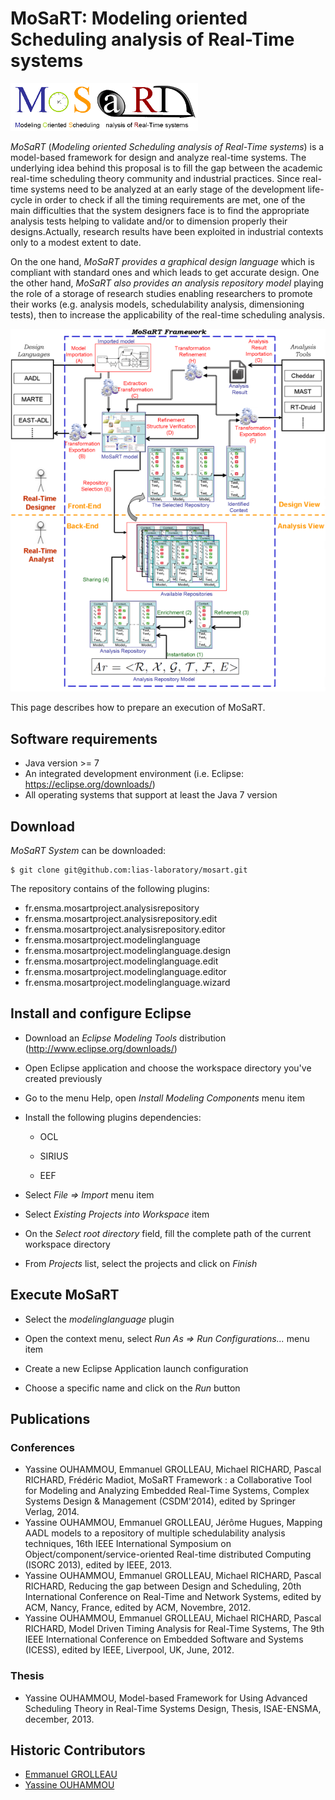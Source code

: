 # MoSaRT: Modeling oriented Scheduling analysis of Real-Time systems

![MoSaRT Logo](images/logo.png)

*MoSaRT* (_Modeling oriented Scheduling analysis of Real-Time systems_) is a model-based framework for design and analyze real-time systems. The underlying idea behind this proposal is to fill the gap between the academic real-time scheduling theory community and industrial practices. Since real-time systems need to be analyzed at an early stage of the development life-cycle in order to check if all the timing requirements are met, one of the main difficulties that the system designers face is to find the appropriate analysis tests helping to validate and/or to dimension properly their designs.Actually, research results have been exploited in industrial contexts only to a modest extent to date.

On the one hand, *MoSaRT provides a graphical design language* which is compliant with standard ones and which leads to get accurate design. One the other hand, *MoSaRT also provides an analysis repository model* playing the role of a storage of research studies enabling researchers to promote their works (e.g. analysis models, schedulability analysis, dimensioning tests), then to increase the applicability of the real-time scheduling analysis.

![MoSaRT schema](images/frameworkschema.png)

This page describes how to prepare an execution of MoSaRT.

## Software requirements

* Java version >= 7
* An integrated development environment (i.e. Eclipse: https://eclipse.org/downloads/)
* All operating systems that support at least the Java 7 version

## Download

*MoSaRT System* can be downloaded:

```console
$ git clone git@github.com:lias-laboratory/mosart.git
```

The repository contains of the following plugins:

* fr.ensma.mosartproject.analysisrepository
* fr.ensma.mosartproject.analysisrepository.edit
* fr.ensma.mosartproject.analysisrepository.editor
* fr.ensma.mosartproject.modelinglanguage
* fr.ensma.mosartproject.modelinglanguage.design
* fr.ensma.mosartproject.modelinglanguage.edit
* fr.ensma.mosartproject.modelinglanguage.editor
* fr.ensma.mosartproject.modelinglanguage.wizard

## Install and configure Eclipse

* Download an *Eclipse Modeling Tools* distribution (http://www.eclipse.org/downloads/)

* Open Eclipse application and choose the workspace directory you've created previously

* Go to the menu Help, open _Install Modeling Components_ menu item

* Install the following plugins dependencies:
  * OCL

  * SIRIUS

  * EEF

* Select _File => Import_ menu item

* Select _Existing Projects into Workspace_ item

* On the _Select root directory_ field, fill the complete path of the current workspace directory

* From _Projects_ list, select the projects and click on *Finish*

## Execute MoSaRT

* Select the _modelinglanguage_ plugin

* Open the context menu, select _Run As => Run Configurations..._ menu item

* Create a new Eclipse Application launch configuration

* Choose a specific name and click on the *Run* button

## Publications

### Conferences

* Yassine OUHAMMOU, Emmanuel GROLLEAU, Michael RICHARD, Pascal RICHARD, Frédéric Madiot, MoSaRT Framework : a Collaborative Tool for Modeling and Analyzing Embedded Real-Time Systems, Complex Systems Design & Management (CSDM'2014), edited by Springer Verlag, 2014.
* Yassine OUHAMMOU, Emmanuel GROLLEAU, Jérôme Hugues, Mapping AADL models to a repository of multiple schedulability analysis techniques, 16th IEEE International Symposium on Object/component/service-oriented Real-time distributed Computing (ISORC 2013), edited by IEEE, 2013.
* Yassine OUHAMMOU, Emmanuel GROLLEAU, Michael RICHARD, Pascal RICHARD, Reducing the gap between Design and Scheduling, 20th International Conference on Real-Time and Network Systems, edited by ACM, Nancy, France, edited by ACM, Novembre, 2012.
* Yassine OUHAMMOU, Emmanuel GROLLEAU, Michael RICHARD, Pascal RICHARD, Model Driven Timing Analysis for Real-Time Systems, The 9th IEEE International Conference on Embedded Software and Systems (ICESS), edited by IEEE, Liverpool, UK, June, 2012.

### Thesis

* Yassine OUHAMMOU, Model-based Framework for Using Advanced Scheduling Theory in Real-Time Systems Design, Thesis, ISAE-ENSMA, december, 2013.

## Historic Contributors

* [Emmanuel GROLLEAU](https://www.lias-lab.fr/members/emmanuelgrolleau)
* [Yassine OUHAMMOU](https://www.lias-lab.fr/members/yassineouhammou)